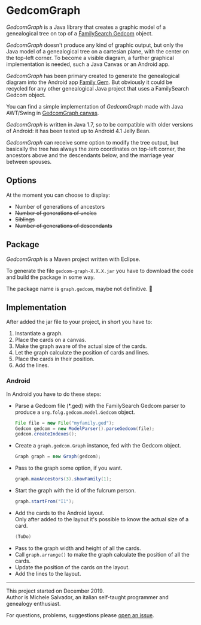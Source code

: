 # GedcomGraph

_GedcomGraph_ is a Java library that creates a graphic model of a genealogical tree on top of a [FamilySearch Gedcom](https://github.com/FamilySearch/Gedcom) object.

_GedcomGraph_ doesn't produce any kind of graphic output, but only the Java model of a genealogical tree on a cartesian plane, with the center on the top-left corner. To become a visible diagram, a further graphical implementation is needed, such a Java Canvas or an Android app.

_GedcomGraph_ has been primary created to generate the genealogical diagram into the Android app [Family Gem](https://github.com/michelesalvador/FamilyGem). But obviously it could be recycled for any other genealogical Java project that uses a FamilySearch Gedcom object.

You can find a simple implementation of _GedcomGraph_ made with Java AWT/Swing in [GedcomGraph canvas](https://github.com/michelesalvador/GedcomGraph-canvas).

_GedcomGraph_ is written in Java 1.7, so to be compatible with older versions of Android: it has been tested up to Android 4.1 Jelly Bean.

_GedcomGraph_ can receive some option to modify the tree output, but basically the tree has always the zero coordinates on top-left corner, the ancestors above and the descendants below, and the marriage year between spouses.

## Options

At the moment you can choose to display:
- Number of generations of ancestors
- ~~Number of generations of uncles~~
- ~~Siblings~~
- ~~Number of generations of descendants~~

## Package

_GedcomGraph_ is a Maven project written with Eclipse.

To generate the file `gedcom-graph-X.X.X.jar` you have to download the code and build the package in some way.

The package name is `graph.gedcom`, maybe not definitive. 😬

## Implementation

After added the jar file to your project, in short you have to:
1. Instantiate a graph.
2. Place the cards on a canvas.
3. Make the graph aware of the actual size of the cards.
4. Let the graph calculate the position of cards and lines.
5. Place the cards in their position.
6. Add the lines.

### Android

In Android you have to do these steps:

- Parse a Gedcom file (*.ged) with the FamilySearch Gedcom parser to produce a `org.folg.gedcom.model.Gedcom` object.
	```java
	File file = new File("myfamily.ged");	
	Gedcom gedcom = new ModelParser().parseGedcom(file);
	gedcom.createIndexes();
	```
- Create a `graph.gedcom.Graph` instance, fed with the Gedcom object.
	```java
	Graph graph = new Graph(gedcom);
- Pass to the graph some option, if you want.
	```java
	graph.maxAncestors(3).showFamily(1);
- Start the graph with the id of the fulcrum person.
	```java
	graph.startFrom("I1");
- Add the cards to the Android layout.<br>
Only after added to the layout it's possible to know the actual size of a card.
	```java
	(ToDo)
- Pass to the graph width and height of all the cards.
- Call `graph.arrange()` to make the graph calculate the position of all the cards.
- Update the position of the cards on the layout.
- Add the lines to the layout.

---

This project started on December 2019.<br>
Author is Michele Salvador, an italian self-taught programmer and genealogy enthusiast.

For questions, problems, suggestions please [open an issue](https://github.com/michelesalvador/GedcomGraph/issues).